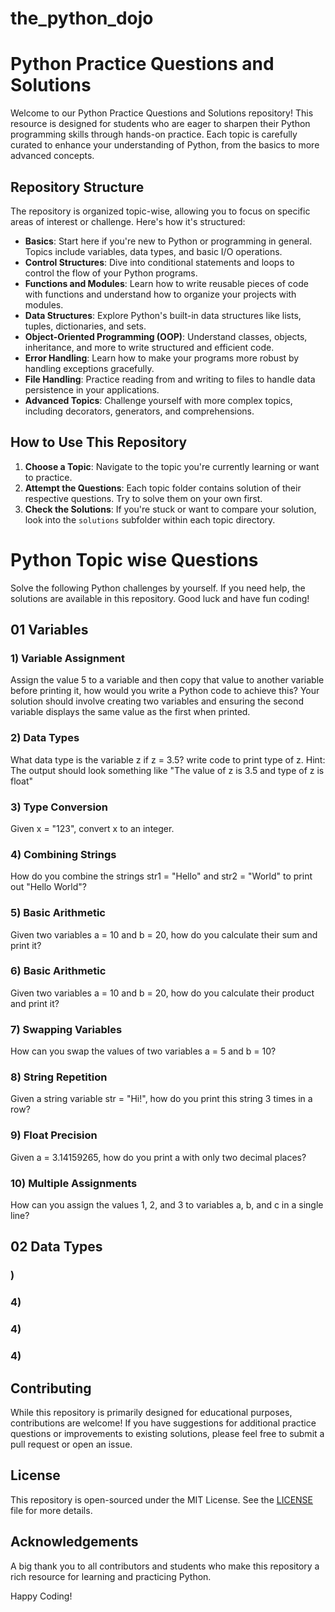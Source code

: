 # the_python_dojo
# Python Practice Questions and Solutions

Welcome to our Python Practice Questions and Solutions repository! This resource is designed for students who are eager to sharpen their Python programming skills through hands-on practice. Each topic is carefully curated to enhance your understanding of Python, from the basics to more advanced concepts.

## Repository Structure

The repository is organized topic-wise, allowing you to focus on specific areas of interest or challenge. Here's how it's structured:

- **Basics**: Start here if you're new to Python or programming in general. Topics include variables, data types, and basic I/O operations.
- **Control Structures**: Dive into conditional statements and loops to control the flow of your Python programs.
- **Functions and Modules**: Learn how to write reusable pieces of code with functions and understand how to organize your projects with modules.
- **Data Structures**: Explore Python's built-in data structures like lists, tuples, dictionaries, and sets.
- **Object-Oriented Programming (OOP)**: Understand classes, objects, inheritance, and more to write structured and efficient code.
- **Error Handling**: Learn how to make your programs more robust by handling exceptions gracefully.
- **File Handling**: Practice reading from and writing to files to handle data persistence in your applications.
- **Advanced Topics**: Challenge yourself with more complex topics, including decorators, generators, and comprehensions.

## How to Use This Repository

1. **Choose a Topic**: Navigate to the topic you're currently learning or want to practice.
2. **Attempt the Questions**: Each topic folder contains solution of their respective questions. Try to solve them on your own first.
3. **Check the Solutions**: If you're stuck or want to compare your solution, look into the `solutions` subfolder within each topic directory.

# Python Topic wise Questions

Solve the following Python challenges by yourself. If you need help, the solutions are available in this repository. Good luck and have fun coding!

## 01 Variables
### 1) Variable Assignment
Assign the value 5 to a variable and then copy that value to another variable before printing it, how would you write a Python code to achieve this? 
Your solution should involve creating two variables and ensuring the second variable displays the same value as the first when printed.

### 2) Data Types
What data type is the variable z if z = 3.5? write code to print type of z.
Hint: The output should look something like "The value of z is 3.5 and type of z is float"

### 3) Type Conversion
Given x = "123", convert x to an integer.

### 4) Combining Strings
How do you combine the strings str1 = "Hello" and str2 = "World" to print out "Hello World"?

### 5) Basic Arithmetic
Given two variables a = 10 and b = 20, how do you calculate their sum and print it?

### 6) Basic Arithmetic
Given two variables a = 10 and b = 20, how do you calculate their product and print it?

### 7) Swapping Variables
How can you swap the values of two variables a = 5 and b = 10?

### 8) String Repetition
Given a string variable str = "Hi!", how do you print this string 3 times in a row?

### 9) Float Precision
Given a = 3.14159265, how do you print a with only two decimal places?

### 10) Multiple Assignments
How can you assign the values 1, 2, and 3 to variables a, b, and c in a single line?

## 02 Data Types
### )

### 4)

### 4)

### 4)

## Contributing

While this repository is primarily designed for educational purposes, contributions are welcome! If you have suggestions for additional practice questions or improvements to existing solutions, please feel free to submit a pull request or open an issue.

## License

This repository is open-sourced under the MIT License. See the [LICENSE](LICENSE.md) file for more details.

## Acknowledgements

A big thank you to all contributors and students who make this repository a rich resource for learning and practicing Python.

Happy Coding!
